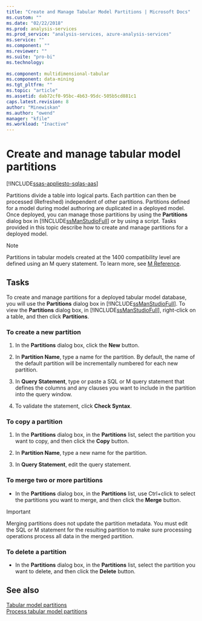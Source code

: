 ```yaml
---
title: "Create and Manage Tabular Model Partitions | Microsoft Docs"
ms.custom: ""
ms.date: "02/22/2018"
ms.prod: analysis-services
ms.prod_service: "analysis-services, azure-analysis-services"
ms.service: ""
ms.component: ""
ms.reviewer: ""
ms.suite: "pro-bi"
ms.technology: 
  
ms.component: multidimensional-tabular
ms.component: data-mining
ms.tgt_pltfrm: ""
ms.topic: "article"
ms.assetid: dab72cf0-95bc-4b63-95dc-505b5cd881c1
caps.latest.revision: 8
author: "Minewiskan"
ms.author: "owend"
manager: "kfile"
ms.workload: "Inactive"
---
```

# Create and manage tabular model partitions
[!INCLUDE[ssas-appliesto-sqlas-aas](../../includes/ssas-appliesto-sqlas-aas.md)]

  Partitions divide a table into logical parts. Each partition can then be processed (Refreshed) independent of other partitions. Partitions defined for a model during model authoring are duplicated in a deployed model. Once deployed, you can manage those partitions by using the **Partitions** dialog box in [!INCLUDE[ssManStudioFull](../../includes/ssmanstudiofull-md.md)] or by using a script. Tasks provided in this topic describe how to create and manage partitions for a deployed model.  
  
  > [!NOTE]  
>  Partitions in tabular models created at the 1400 compatibility level are defined using an M query statement. To learn more, see [M Reference](https://msdn.microsoft.com/library/mt211003.aspx). 
>
  
## Tasks  
 To create and manage partitions for a deployed tabular model database, you will use the **Partitions** dialog box in [!INCLUDE[ssManStudioFull](../../includes/ssmanstudiofull-md.md)]. To view the **Partitions** dialog box, in [!INCLUDE[ssManStudioFull](../../includes/ssmanstudiofull-md.md)], right-click on a table, and then click **Partitions**.  
  
###  <a name="bkmk_create_new"></a> To create a new partition  
  
1.  In the **Partitions** dialog box, click the **New** button.  
  
2.  In **Partition Name**, type a name for the partition. By default, the name of the default partition will be incrementally numbered for each new partition.  
  
3.  In **Query Statement**, type or paste a SQL or M query statement that defines the columns and any clauses you want to include in the partition into the query window.  
  
4.  To validate the statement, click **Check Syntax**.  
  
###  <a name="bkmk_copy"></a> To copy a partition  
  
1.  In the **Partitions** dialog box, in the **Partitions** list, select the partition you want to copy, and then click the **Copy** button.  
  
2.  In **Partition Name**, type a new name for the partition.  
  
3.  In **Query Statement**, edit the query statement.  
  
###  <a name="bkmk_merge"></a> To merge two or more partitions  
  
-   In the **Partitions** dialog box, in the **Partitions** list, use Ctrl+click to select the partitions you want to merge, and then click the **Merge** button.  
  
> [!IMPORTANT]  
>  Merging partitions does not update the partition metadata. You must edit the SQL or M statement for the resulting partition to make sure processing operations process all data in the merged partition.  
  
###  <a name="bkmk_delete"></a> To delete a partition  
  
-   In the **Partitions** dialog box, in the **Partitions** list, select the partition you want to delete, and then click the **Delete** button.  
  
## See also  
 [Tabular model partitions](../../analysis-services/tabular-models/tabular-model-partitions-ssas-tabular.md)   
 [Process tabular model partitions](../../analysis-services/tabular-models/process-tabular-model-partitions-ssas-tabular.md)  
  
  
